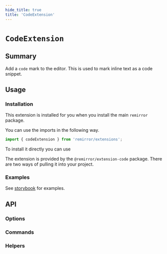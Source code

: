 ```yaml
---
hide_title: true
title: 'CodeExtension'
---
```


# `CodeExtension`

## Summary

Add a `code` mark to the editor. This is used to mark inline text as a code snippet.

## Usage

### Installation

This extension is installed for you when you install the main `remirror` package.

You can use the imports in the following way.

```ts
import { codeExtension } from 'remirror/extensions';
```

To install it directly you can use

The extension is provided by the `@remirror/extension-code` package. There are two ways of pulling it into your project.

### Examples

See [storybook](https://remirror.vercel.app/?path=/story/extensions-code--basic) for examples.

## API

### Options

### Commands

### Helpers
